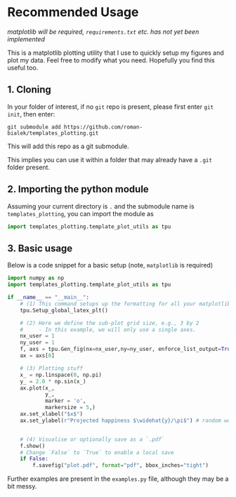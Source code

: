 # Recommended Usage
*matplotlib will be required, `requirements.txt` etc. has not yet been implemented*

This is a matplotlib plotting utility that I use to quickly setup my figures and plot my data. Feel free to modify what you need. Hopefully you find this useful too.

## 1. Cloning
In your folder of interest, if no `git` repo is present, please first enter `git init`, then enter:
```git
git submodule add https://github.com/roman-bialek/templates_plotting.git
```

This will add this repo as a git submodule.

This implies you can use it within a folder that may already have a `.git` folder present.
## 2. Importing the python module
Assuming your current directory is `.` and the submodule name is `templates_plotting`, you can import the module as
```python
import templates_plotting.template_plot_utils as tpu
```
## 3. Basic usage
Below is a code snippet for a basic setup (note, `matplotlib` is required)
```python
import numpy as np
import templates_plotting.template_plot_utils as tpu

if __name__ == "__main__":
    # (1) This command setups up the formatting for all your matplotlib plots in this file
    tpu.Setup_global_latex_plt()

    # (2) Here we define the sub-plot grid size, e.g., 3 by 2
    #     - In this example, we will only use a single axes.
    nx_user = 1
    ny_user = 1
    f, axs = tpu.Gen_fig(nx=nx_user,ny=ny_user, enforce_list_output=True)
    ax = axs[0]

    # (3) Plotting stuff
    x_ = np.linspace(0, np.pi)
    y_ = 2.0 * np.sin(x_)
    ax.plot(x_,
            y_,
            marker = 'o',
            markersize = 5,)
    ax.set_xlabel("$x$")
    ax.set_ylabel(r"Projected happiness $\widehat{y}/\pi$") # random words


    # (4) Visualise or optionally save as a `.pdf`
    f.show()
    # Change `False` to `True` to enable a local save
    if False:
        f.savefig("plot.pdf", format="pdf", bbox_inches="tight")
```

Further examples are present in the `examples.py` file, although they may be a bit messy.
